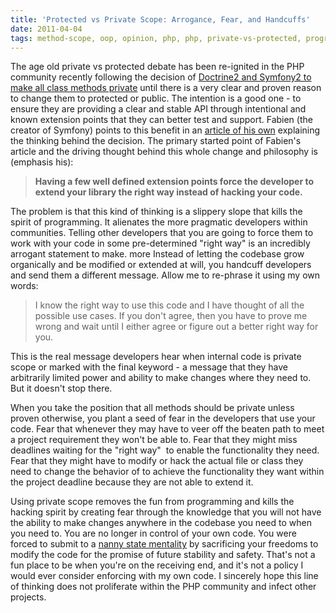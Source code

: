 ```yaml
---
title: 'Protected vs Private Scope: Arrogance, Fear, and Handcuffs'
date: 2011-04-04
tags: method-scope, oop, opinion, php, php, private-vs-protected, programming
---
```


The age old private vs protected debate has been re-ignited in the PHP
community recently following the decision of [Doctrine2 and Symfony2 to make
all class methods
private](http://groups.google.com/group/symfony-devs/browse_thread/thread/58a0d015622c13cb)
until there is a very clear and proven reason to change them to protected or
public. The intention is a good one - to ensure they are providing a clear and
stable API through intentional and known extension points that they can better
test and support. Fabien (the creator of Symfony) points to this benefit in an
[article of his
own](http://fabien.potencier.org/article/47/pragmatism-over-theory-protected-vs-private)
explaining the thinking behind the decision. The primary started point of
Fabien's article and the driving thought behind this whole change and
philosophy is (emphasis his):
  > **Having a few well defined extension points force the developer to extend your library the right way instead of hacking your code.**

The problem is that this kind of thinking is a slippery slope that kills the
spirit of programming. It alienates the more pragmatic developers within
communities. Telling other developers that you are going to force them to work
with your code in some pre-determined "right way" is an incredibly arrogant
statement to make.  more Instead of letting the codebase grow organically and
be modified or extended at will, you handcuff developers and send them a
different message. Allow me to re-phrase it using my own words:

>I know the right way to use this code and I have thought of all the possible
>use cases. If you don't agree, then you have to prove me wrong and wait until
>I either agree or figure out a better right way for you.

This is the real message developers hear when internal code is private scope or
marked with the final keyword - a message that they have arbitrarily limited
power and ability to make changes where they need to. But it doesn't stop
there.

When you take the position that all methods should be private unless proven
otherwise, you plant a seed of fear in the developers that use your code. Fear
that whenever they may have to veer off the beaten path to meet a project
requirement they won't be able to. Fear that they might miss deadlines waiting
for the "right way"  to enable the functionality they need. Fear that they
might have to modify or hack the actual file or class they need to change the
behavior of to achieve the functionality they want within the project deadline
because they are not able to extend it.

Using private scope removes the fun from programming and kills the hacking
spirit by creating fear through the knowledge that you will not have the
ability to make changes anywhere in the codebase you need to when you need to.
You are no longer in control of your own code. You were forced to submit to a
[nanny state
mentality](http://blog.astrumfutura.com/2011/03/private-vs-protected-methods-the-debate-that-never-ends/)
by sacrificing your freedoms to modify the code for the promise of future
stability and safety. That's not a fun place to be when you're on the receiving
end, and it's not a policy I would ever consider enforcing with my own code. I
sincerely hope this line of thinking does not proliferate within the PHP
community and infect other projects.

